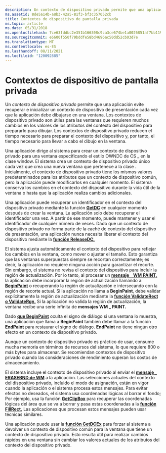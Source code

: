 ```yaml
---
description: Un contexto de dispositivo privado permite que una aplicación evite recuperar e inicializar un contexto de dispositivo de presentación cada vez que la aplicación debe dibujarse en una ventana.
ms.assetid: 8de5a14b-a8b3-42a5-81f3-bf3c357052cb
title: Contextos de dispositivo de pantalla privada
ms.topic: article
ms.date: 05/31/2018
ms.openlocfilehash: 7ce63fddbc2e351b166308c9ca3ce674be1a0026851af7bb1192c49cc961cdee
ms.sourcegitcommit: e6600f550f79bddfe58bd4696ac50dd52cb03d7e
ms.translationtype: MT
ms.contentlocale: es-ES
ms.lasthandoff: 08/11/2021
ms.locfileid: "120092885"
---
```

# <a name="private-display-device-contexts"></a>Contextos de dispositivo de pantalla privada

Un *contexto de dispositivo privado* permite que una aplicación evite recuperar e inicializar un contexto de dispositivo de presentación cada vez que la aplicación debe dibujarse en una ventana. Los contextos de dispositivo privado son útiles para las ventanas que requieren muchos cambios en los valores de los atributos del contexto del dispositivo para prepararlo para dibujar. Los contextos de dispositivo privado reducen el tiempo necesario para preparar el contexto del dispositivo y, por tanto, el tiempo necesario para llevar a cabo el dibujo en la ventana.

Una aplicación dirige al sistema para crear un contexto de dispositivo privado para una ventana especificando el estilo OWNDC de CS \_ en la clase window. El sistema crea un contexto de dispositivo privado único cada vez que crea una nueva ventana que pertenece a la clase . Inicialmente, el contexto de dispositivo privado tiene los mismos valores predeterminados para los atributos que un contexto de dispositivo común, pero la aplicación puede modificarlos en cualquier momento. El sistema conserva los cambios en el contexto del dispositivo durante la vida útil de la ventana o hasta que la aplicación realiza cambios adicionales.

Una aplicación puede recuperar un identificador en el contexto del dispositivo privado mediante la función [**GetDC**](/windows/desktop/api/Winuser/nf-winuser-getdc) en cualquier momento después de crear la ventana. La aplicación solo debe recuperar el identificador una vez. A partir de ese momento, puede mantener y usar el identificador de cualquier número de veces. Dado que un contexto de dispositivo privado no forma parte de la caché de contexto del dispositivo de presentación, una aplicación nunca necesita liberar el contexto del dispositivo mediante la [**función ReleaseDC.**](/windows/desktop/api/Winuser/nf-winuser-releasedc)

El sistema ajusta automáticamente el contexto del dispositivo para reflejar los cambios en la ventana, como mover o ajustar el tamaño. Esto garantiza que las ventanas superpuestas siempre se recortan correctamente; es decir, la aplicación no requiere ninguna acción para garantizar el recorte. Sin embargo, el sistema no revisa el contexto del dispositivo para incluir la región de actualización. Por lo tanto, al procesar un [**mensaje \_ WM PAINT,**](wm-paint.md) la aplicación debe incorporar la región de actualización llamando a [**BeginPaint**](/windows/desktop/api/Winuser/nf-winuser-beginpaint) o recuperando la región de actualización e intersecando con la región de recorte actual. Si la aplicación no llama a **BeginPaint**, debe validar explícitamente la región de actualización mediante la [**función ValidateRect**](/windows/desktop/api/Winuser/nf-winuser-validaterect) [**o ValidateRgn.**](/windows/desktop/api/Winuser/nf-winuser-validatergn) Si la aplicación no valida la región de actualización, la ventana recibe una serie infinita de **mensajes WM \_ PAINT.**

Dado [**que BeginPaint**](/windows/desktop/api/Winuser/nf-winuser-beginpaint) oculta el signo de diálogo si una ventana lo muestra, una aplicación que llama a **BeginPaint** también debe llamar a la función [**EndPaint**](/windows/desktop/api/Winuser/nf-winuser-endpaint) para restaurar el signo de diálogo. **EndPaint** no tiene ningún otro efecto en un contexto de dispositivo privado.

Aunque un contexto de dispositivo privado es práctico de usar, consume mucha memoria en términos de recursos del sistema, lo que requiere 800 o más bytes para almacenar. Se recomiendan contextos de dispositivo privado cuando las consideraciones de rendimiento superan los costos de almacenamiento.

El sistema incluye el contexto de dispositivo privado al enviar el [**mensaje \_ ERASEBND de WM**](../winmsg/wm-erasebkgnd.md) a la aplicación. Las selecciones actuales del contexto del dispositivo privado, incluido el modo de asignación, están en vigor cuando la aplicación o el sistema procesa estos mensajes. Para evitar efectos no deseados, el sistema usa coordenadas lógicas al borrar el fondo; Por ejemplo, usa la función [**GetClipBox**](/windows/desktop/api/Wingdi/nf-wingdi-getclipbox) para recuperar las coordenadas lógicas del área que se va a borrar y pasa estas coordenadas a la [**función FillRect.**](/windows/desktop/api/Winuser/nf-winuser-fillrect) Las aplicaciones que procesan estos mensajes pueden usar técnicas similares.

Una aplicación puede usar la [**función GetDCEx**](/windows/desktop/api/Winuser/nf-winuser-getdcex) para forzar al sistema a devolver un contexto de dispositivo común para la ventana que tiene un contexto de dispositivo privado. Esto resulta útil para realizar cambios rápidos en una ventana sin cambiar los valores actuales de los atributos del contexto del dispositivo privado.

 

 
